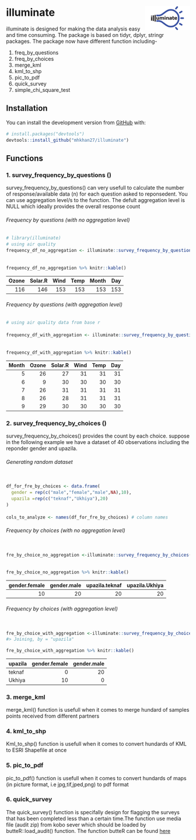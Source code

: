 
# illuminate <img src='man/figures/logo.jpg' align="right" height="64.5" />

illuminate is designed for making the data analysis easy and time
consuming. The package is based on tidyr, dplyr, stringr packages. The
package now have different function including-

<p>

1.  freq\_by\_questions
2.  freq\_by\_choices
3.  merge\_kml
4.  kml\_to\_shp
5.  pic\_to\_pdf
6.  quick\_survey
7.  simple\_chi\_square\_test
    </p>

## Installation

You can install the development version from
[GitHub](https://github.com/) with:

``` r
# install.packages("devtools")
devtools::install_github("mhkhan27/illuminate")
```

## Functions

### 1\. survey\_frequency\_by\_questions ()

survey\_frequency\_by\_questions() can very usefull to calculate the
number of response/available data (n) for each question asked to
reponsedent. You can use aggregation level/s to the function. The defult
aggregation level is NULL which ideally provides the overall response
count

###### Frequency by questions (with no aggregation level)

``` r
# library(illuminate)
# using air quality
frequency_df_no_aggregation <- illuminate::survey_frequency_by_questions(df =airquality)
```

``` r

frequency_df_no_aggregation %>% knitr::kable() 
```

| Ozone | Solar.R | Wind | Temp | Month | Day |
| ----: | ------: | ---: | ---: | ----: | --: |
|   116 |     146 |  153 |  153 |   153 | 153 |

###### Frequency by questions (with aggregation level)

``` r
# using air quality data from base r

frequency_df_with_aggregation <- illuminate::survey_frequency_by_questions(df =airquality,aggregation_level = "Month" ) 
```

``` r

frequency_df_with_aggregation %>% knitr::kable() 
```

| Month | Ozone | Solar.R | Wind | Temp | Day |
| ----: | ----: | ------: | ---: | ---: | --: |
|     5 |    26 |      27 |   31 |   31 |  31 |
|     6 |     9 |      30 |   30 |   30 |  30 |
|     7 |    26 |      31 |   31 |   31 |  31 |
|     8 |    26 |      28 |   31 |   31 |  31 |
|     9 |    29 |      30 |   30 |   30 |  30 |

### 2\. survey\_frequency\_by\_choices ()

survey\_frequency\_by\_choices() provides the count by each choice.
suppose in the following example we have a dataset of 40 observations
including the reponder gender and upazila.

###### Generating random dataset

``` r

df_for_fre_by_choices <- data.frame(
  gender = rep(c("male","female","male",NA),10),
  upazila =rep(c("teknaf","Ukhiya"),20)
)
 
cols_to_analyze <- names(df_for_fre_by_choices) # column names 
```

###### Frequency by choices (with no aggregation level)

``` r

fre_by_choice_no_aggregation <-illuminate::survey_frequency_by_choices(df = df_for_fre_by_choices,variables_to_analyze = cols_to_analyze)
```

``` r

fre_by_choice_no_aggregation %>% knitr::kable() 
```

| gender.female | gender.male | upazila.teknaf | upazila.Ukhiya |
| ------------: | ----------: | -------------: | -------------: |
|            10 |          20 |             20 |             20 |

###### Frequency by choices (with aggregation level)

``` r

fre_by_choice_with_aggregation <-illuminate::survey_frequency_by_choices(df = df_for_fre_by_choices,variables_to_analyze = cols_to_analyze,aggregation_level = "upazila")
#> Joining, by = "upazila"
```

``` r
fre_by_choice_with_aggregation %>% knitr::kable() 
```

| upazila | gender.female | gender.male |
| :------ | ------------: | ----------: |
| teknaf  |             0 |          20 |
| Ukhiya  |            10 |           0 |

### 3\. merge\_kml

merge\_kml() function is usefull when it comes to merge hundard of
samples points received from different partners

### 4\. kml\_to\_shp

Kml\_to\_shp() function is usefull when it comes to convert hundards of
KML to ESRI Shapefile at once

### 5\. pic\_to\_pdf

pic\_to\_pdf() function is usefull when it comes to convert hundards of
maps (in picture format, i.e jpg,tif,jped,png) to pdf format

### 6\. quick\_survey

The quick\_survey() function is specifally design for flagging the
surveys that has been completed less than a certain time.The function
use media file (audit zip) from kobo sever which should be loaded by
butteR::load\_audit() function. The function butteR can be found
[here](github.com/zackarno/butteR)
